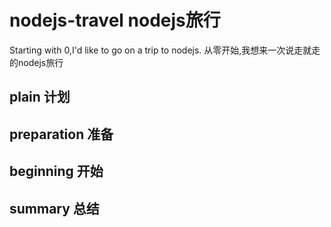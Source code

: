 # nodejs-travel nodejs旅行
Starting with 0,I'd like to go on a trip to nodejs. 从零开始,我想来一次说走就走的nodejs旅行
## plain   计划
## preparation  准备
## beginning  开始
## summary  总结

